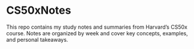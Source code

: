 # CS50xNotes
This repo contains my study notes and summaries from Harvard’s CS50x course. Notes are organized by week and cover key concepts, examples, and personal takeaways.
